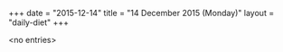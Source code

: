 +++
date = "2015-12-14"
title = "14 December 2015 (Monday)"
layout = "daily-diet"
+++


\<no entries\>
